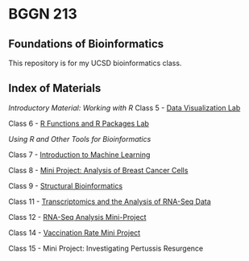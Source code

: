 # BGGN 213
## Foundations of Bioinformatics 
 
This repository is for my UCSD bioinformatics class. 

## Index of Materials
*Introductory Material: Working with R*
Class 5 - [Data Visualization Lab](https://github.com/crabay/bggn213/blob/main/class5/Class5.pdf)
  
Class 6 - [R Functions and R Packages Lab](https://github.com/crabay/bggn213/blob/main/class6/6.pdf)  
  
*Using R and Other Tools for Bioinformatics*  
  
Class 7 - [Introduction to Machine Learning](https://github.com/crabay/bggn213/blob/main/class07/class07.pdf)
  
Class 8 - [Mini Project: Analysis of Breast Cancer Cells](https://github.com/crabay/bggn213/blob/main/mini-project/Mini-Project.pdf)
  
Class 9 - [Structural Bioinformatics](https://github.com/crabay/bggn213/blob/main/Class09/class09.pdf)
  
Class 11 - [Transcriptomics and the Analysis of RNA-Seq Data](https://github.com/crabay/bggn213/blob/main/Class11/Class11lab.pdf)
  
Class 12 - [RNA-Seq Analysis Mini-Project](https://github.com/crabay/bggn213/blob/main/Class12/Class-12-Mini-Project-.pdf)
  
Class 14 - [Vaccination Rate Mini Project](https://github.com/crabay/bggn213/blob/main/Vaccination%20Mini%20Project/Vax-mini-project.pdf)
  
Class 15 -  Mini Project: Investigating Pertussis Resurgence
  
